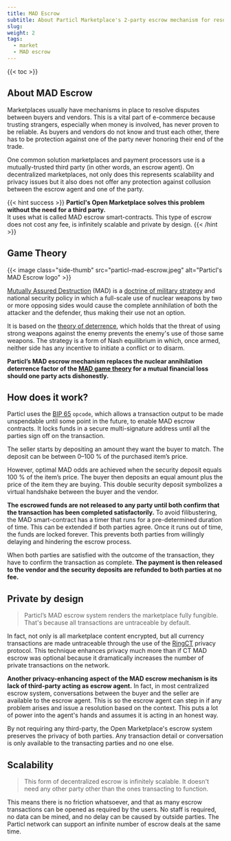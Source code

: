 ```yaml
---
title: MAD Escrow
subtitle: About Particl Marketplace's 2-party escrow mechanism for resolving disputes
slug: 
weight: 2
tags:
  - market
  - MAD escrow
---
```


{{< toc >}}

## About MAD Escrow

Marketplaces usually have mechanisms in place to resolve disputes between buyers and vendors. This is a vital part of e-commerce because trusting strangers, especially when money is involved, has never proven to be reliable. As buyers and vendors do not know and trust each other, there has to be protection against one of the party never honoring their end of the trade.

One common solution marketplaces and payment processors use is a mutually-trusted third party (in other words, an escrow agent). On decentralized marketplaces, not only does this represents scalability and privacy issues but it also does not offer any protection against collusion between the escrow agent and one of the party.

{{< hint success >}}
**Particl's Open Marketplace solves this problem without the need for a third party.**\
It uses what is called MAD escrow smart-contracts. This type of escrow does not cost any fee, is infinitely scalable and private by design.
{{< /hint >}}

## Game Theory

{{< image class="side-thumb" src="particl-mad-escrow.jpeg" alt="Particl's MAD Escrow logo" >}}

[Mutually Assured Destruction](https://en.wikipedia.org/wiki/Mutual_assured_destruction) (MAD) is a [doctrine of military strategy](https://blogs.cornell.edu/info2040/2016/09/09/mutually-assured-destruction-game-theory-and-the-cold-war/) and national security policy in which a full-scale use of nuclear weapons by two or more opposing sides would cause the complete annihilation of both the attacker and the defender, thus making their use not an option.

It is based on the [theory of deterrence](https://en.wikipedia.org/wiki/Deterrence_theory), which holds that the threat of using strong weapons against the enemy prevents the enemy's use of those same weapons. The strategy is a form of Nash equilibrium in which, once armed, neither side has any incentive to initiate a conflict or to disarm.

**Particl’s MAD escrow mechanism replaces the nuclear annihilation deterrence factor of the [MAD game theory](https://en.wikipedia.org/wiki/Game_theory) for a mutual financial loss should one party acts dishonestly.**


## How does it work?

Particl uses the [BIP 65](https://github.com/bitcoin/bips/blob/master/bip-0065.mediawiki) `opcode`, which allows a transaction output to be made unspendable until some point in the future, to enable MAD escrow contracts. It locks funds in a secure multi-signature address until all the parties sign off on the transaction.

The seller starts by depositing an amount they want the buyer to match. The deposit can be between 0–100 % of the purchased item’s price.

However, optimal MAD odds are achieved when the security deposit equals 100 % of the item’s price. The buyer then deposits an equal amount plus the price of the item they are buying. This double security deposit symbolizes a virtual handshake between the buyer and the vendor.

**The escrowed funds are not released to any party until both confirm that the transaction has been completed satisfactorily.** To avoid filibustering, the MAD smart-contract has a timer that runs for a pre-determined duration of time. This can be extended if both parties agree. Once it runs out of time, the funds are locked forever. This prevents both parties from willingly delaying and hindering the escrow process.

When both parties are satisfied with the outcome of the transaction, they have to confirm the transaction as complete. **The payment is then released to the vendor and the security deposits are refunded to both parties at no fee.**


## Private by design

> Particl’s MAD escrow system renders the marketplace fully fungible. That's because all transactions are untraceable by default.

In fact, not only is all marketplace content encrypted, but all currency transactions are made untraceable through the use of the [RingCT](/learn/transaction-types/) privacy protocol. This technique enhances privacy much more than if CT MAD escrow was optional because it dramatically increases the number of private transactions on the network.

**Another privacy-enhancing aspect of the MAD escrow mechanism is its lack of third-party acting as escrow agent.** In fact, in most centralized escrow system, conversations between the buyer and the seller are available to the escrow agent. This is so the escrow agent can step in if any problem arises and issue a resolution based on the context. This puts a lot of power into the agent's hands and assumes it is acting in an honest way.

By not requiring any third-party, the Open Marketplace's escrow system preserves the privacy of both parties. Any transaction detail or conversation is only available to the transacting parties and no one else.


## Scalability

> This form of decentralized escrow is infinitely scalable. It doesn't need any other party other than the ones transacting to function.

This means there is no friction whatsoever, and that as many escrow transactions can be opened as required by the users. No staff is required, no data can be mined, and no delay can be caused by outside parties. The Particl network can support an infinite number of escrow deals at the same time.